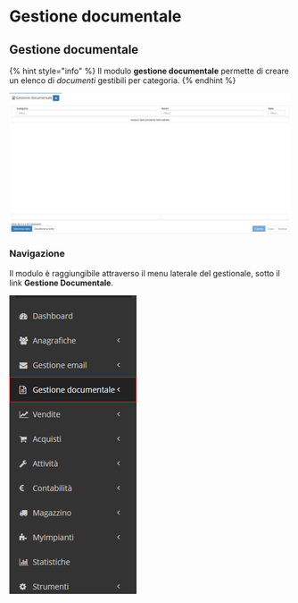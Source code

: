 # Gestione documentale

## Gestione documentale

{% hint style="info" %}
Il modulo **gestione documentale** permette di creare un elenco di _documenti_ gestibili per categoria.
{% endhint %}

![Screenshot interfaccia gestione documentale](../../.gitbook/assets/interfacciagestionedocumentale.PNG)

### Navigazione

Il modulo è raggiungibile attraverso il menu laterale del gestionale, sotto il link **Gestione Documentale**.

![Screenshot navigazione gestione documentale](../../.gitbook/assets/posizionegestionedocumentale.PNG)

